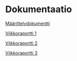 # Dokumentaatio

[Määrittelydokumentti](https://github.com/risla763/tiralabra/blob/main/docs/maarittelydokumentti.md)


[Viikkoraportti 1](https://github.com/risla763/tiralabra/blob/main/docs/viikkoraportti_1.md)

[Viikkoraportti 2](https://github.com/risla763/tiralabra/blob/main/docs/viikkoraportti_2.md)

[Viikkoraportti 3](https://github.com/risla763/tiralabra/blob/main/docs/viikkoraportti_3.md)
